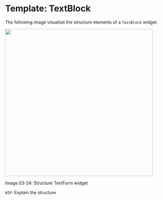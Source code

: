 # Template: TextBlock

The following image visualize the structure elements of a `TextBlock` widget.

[<img src="img/Structure_Widget_TextForm.png" width="480"/>](img/Structure_Widget_TextForm.png)

<span class="caption">Image 03-24: Structure TextForm widget</span>

`WIP`: Explain the structure
